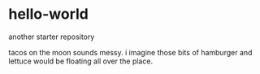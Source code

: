# hello-world
another starter repository

tacos on the moon sounds messy. i imagine those bits of hamburger and lettuce would be floating all over the place.
